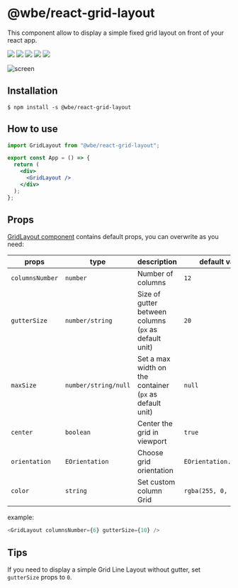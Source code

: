 # @wbe/react-grid-layout

This component allow to display a simple fixed grid layout on front of your react app.

![](https://img.shields.io/npm/v/@wbe/react-grid-layout/latest.svg)
![](https://img.shields.io/bundlephobia/minzip/@wbe/react-grid-layout.svg)
![](https://img.shields.io/david/willybrauner/libraries.svg?path=packages%2Freact-components%2Freact-grid-layout)
![](https://img.shields.io/npm/dt/@wbe/react-grid-layout.svg)
![](https://img.shields.io/npm/l/@wbe/react-grid-layout.svg)

![screen](https://i.gyazo.com/c1c179ee4453e2a7d1d62f2a17837f70.png)

## Installation

```shell script
$ npm install -s @wbe/react-grid-layout
```

## How to use

```jsx
import GridLayout from "@wbe/react-grid-layout";

export const App = () => {
  return (
    <div>
      <GridLayout />
    </div>
  );
};
```

## Props

[GridLayout component](src/index.ts) contains default props, you can overwrite as you need:

| props           | type                 | description                                             | default value           |
| --------------- | -------------------- | ------------------------------------------------------- | ----------------------- |
| `columnsNumber` | `number`             | Number of columns                                       | `12`                    |
| `gutterSize`    | `number/string`      | Size of gutter between columns (`px` as default unit)   | `20`                    |
| `maxSize`       | `number/string/null` | Set a max width on the container (`px` as default unit) | `null`                  |
| `center`        | `boolean`            | Center the grid in viewport                             | `true`                  |
| `orientation`   | `EOrientation`       | Choose grid orientation                                 | `EOrientation.VERTICAL` |
| `color`         | `string`             | Set custom column Grid                                  | `rgba(255, 0, 0, 0.14)` |

example:

```typescript jsx
<GridLayout columnsNumber={6} gutterSize={10} />
```

## Tips

If you need to display a simple Grid Line Layout without gutter, set `gutterSize` props to `0`.
